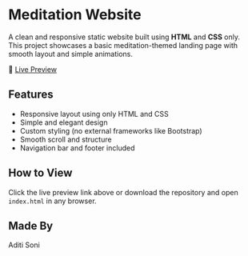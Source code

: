 # Meditation Website

A clean and responsive static website built using **HTML** and **CSS** only.  
This project showcases a basic meditation-themed landing page with smooth layout and simple animations.

🔗 [Live Preview](https://aditi22k.github.io/meditation-website/)

## Features
- Responsive layout using only HTML and CSS
- Simple and elegant design
- Custom styling (no external frameworks like Bootstrap)
- Smooth scroll and structure
- Navigation bar and footer included

## How to View
Click the live preview link above or download the repository and open `index.html` in any browser.

## Made By
Aditi Soni
